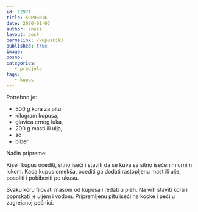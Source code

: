 ```yaml
---
id: 12971
title: KUPUSNIK
date: 2020-01-03
author: sneki
layout: post
permalink: /kupusnik/
published: true
image: 
posno: 
categories:
   - predjela
tags:
   - kupus
---
```

Potrebno je:

* 500 g kora za pitu
* kilogram kupusa,
* glavica crnog luka,
* 200 g masti ili ulja,
* so 
* biber

Način pripreme:

Kiseli kupus ocediti, sitno iseći i staviti da se kuva sa sitno isečenim crnim lukom. Kada kupus omekša,
ocediti ga dodati rastopljenu mast ili ulje, posoliti i pobiberiti po ukusu. 

Svaku koru filovati masom od kupusa i ređati u pleh. Na vrh staviti koru i poprskati je uljem i vodom. Pripremljenu pitu iseći na kocke i peći u zagrejanoj pećnici.

 
  

